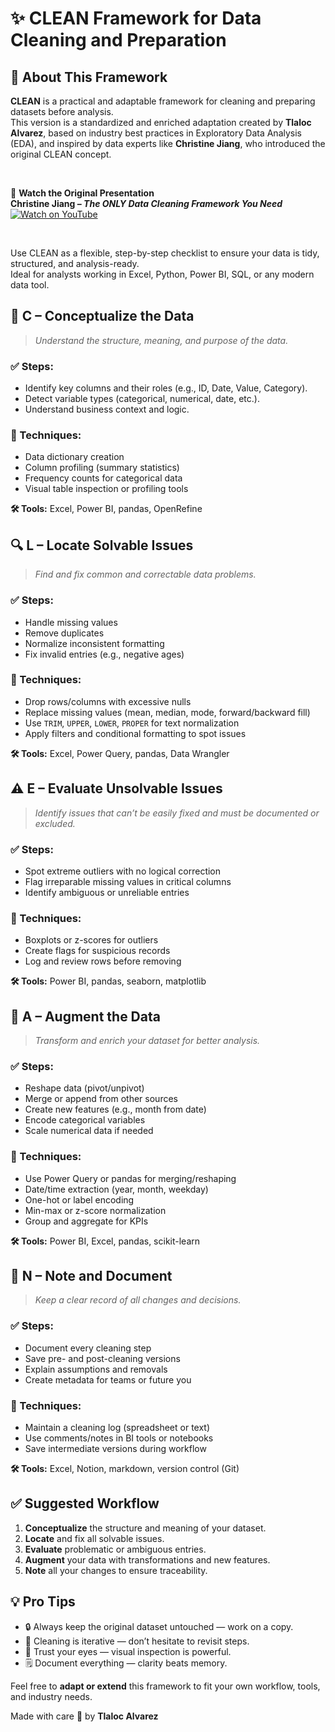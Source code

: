 # ✨ CLEAN Framework for Data Cleaning and Preparation

## 📌 About This Framework

**CLEAN** is a practical and adaptable framework for cleaning and preparing datasets before analysis.  
This version is a standardized and enriched adaptation created by **Tlaloc Alvarez**, based on industry best practices in Exploratory Data Analysis (EDA), and inspired by data experts like **Christine Jiang**, who introduced the original CLEAN concept.

<br/>

🎥 **Watch the Original Presentation**  
**Christine Jiang – _The ONLY Data Cleaning Framework You Need_**  
[![Watch on YouTube](https://img.youtube.com/vi/y9wFFD2bXQM/0.jpg)](https://www.youtube.com/watch?v=y9wFFD2bXQM)

<br/>

Use CLEAN as a flexible, step-by-step checklist to ensure your data is tidy, structured, and analysis-ready.  
Ideal for analysts working in Excel, Python, Power BI, SQL, or any modern data tool.

## 🧠 C – Conceptualize the Data

> _Understand the structure, meaning, and purpose of the data._

### ✅ Steps:
- Identify key columns and their roles (e.g., ID, Date, Value, Category).
- Detect variable types (categorical, numerical, date, etc.).
- Understand business context and logic.

### 🔧 Techniques:
- Data dictionary creation  
- Column profiling (summary statistics)  
- Frequency counts for categorical data  
- Visual table inspection or profiling tools

**🛠 Tools:** Excel, Power BI, pandas, OpenRefine

## 🔍 L – Locate Solvable Issues

> _Find and fix common and correctable data problems._

### ✅ Steps:
- Handle missing values  
- Remove duplicates  
- Normalize inconsistent formatting  
- Fix invalid entries (e.g., negative ages)

### 🔧 Techniques:
- Drop rows/columns with excessive nulls  
- Replace missing values (mean, median, mode, forward/backward fill)  
- Use `TRIM`, `UPPER`, `LOWER`, `PROPER` for text normalization  
- Apply filters and conditional formatting to spot issues

**🛠 Tools:** Excel, Power Query, pandas, Data Wrangler

## ⚠️ E – Evaluate Unsolvable Issues

> _Identify issues that can’t be easily fixed and must be documented or excluded._

### ✅ Steps:
- Spot extreme outliers with no logical correction  
- Flag irreparable missing values in critical columns  
- Identify ambiguous or unreliable entries

### 🔧 Techniques:
- Boxplots or z-scores for outliers  
- Create flags for suspicious records  
- Log and review rows before removing

**🛠 Tools:** Power BI, pandas, seaborn, matplotlib

## 🧩 A – Augment the Data

> _Transform and enrich your dataset for better analysis._

### ✅ Steps:
- Reshape data (pivot/unpivot)  
- Merge or append from other sources  
- Create new features (e.g., month from date)  
- Encode categorical variables  
- Scale numerical data if needed

### 🔧 Techniques:
- Use Power Query or pandas for merging/reshaping  
- Date/time extraction (year, month, weekday)  
- One-hot or label encoding  
- Min-max or z-score normalization  
- Group and aggregate for KPIs

**🛠 Tools:** Power BI, Excel, pandas, scikit-learn

## 📝 N – Note and Document

> _Keep a clear record of all changes and decisions._

### ✅ Steps:
- Document every cleaning step  
- Save pre- and post-cleaning versions  
- Explain assumptions and removals  
- Create metadata for teams or future you

### 🔧 Techniques:
- Maintain a cleaning log (spreadsheet or text)  
- Use comments/notes in BI tools or notebooks  
- Save intermediate versions during workflow

**🛠 Tools:** Excel, Notion, markdown, version control (Git)

## ✅ Suggested Workflow

1. **Conceptualize** the structure and meaning of your dataset.  
2. **Locate** and fix all solvable issues.  
3. **Evaluate** problematic or ambiguous entries.  
4. **Augment** your data with transformations and new features.  
5. **Note** all your changes to ensure traceability.

## 💡 Pro Tips

- 🔒 Always keep the original dataset untouched — work on a copy.  
- 🔁 Cleaning is iterative — don’t hesitate to revisit steps.  
- 👀 Trust your eyes — visual inspection is powerful.  
- 🗒 Document everything — clarity beats memory.

Feel free to **adapt or extend** this framework to fit your own workflow, tools, and industry needs.  

Made with care 💙 by **Tlaloc Alvarez**
